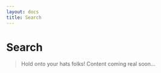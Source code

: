```yaml
---
layout: docs
title: Search
---
```


# Search

> Hold onto your hats folks! Content coming real soon...
